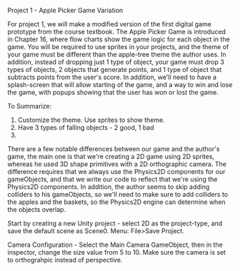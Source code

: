 Project 1 - Apple Picker Game Variation

For project 1, we will make a modified version of the first digital game prototype from the course textbook.  The Apple Picker Game is introduced in Chapter 16, where flow charts show the game logic for each object in the game. You will be required to use sprites in your projects, and the theme of your game must be different than the apple-tree theme the author uses.  In addition, instead of dropping just 1 type of object, your game must drop 3 types of objects, 2 objects that generate points, and 1 type of object that subtracts points from the user's score.  In addition, we'll need to have a splash-screen that will allow starting of the game, and a way to win and lose the game, with popups showing that the user has won or lost the game.

To Summarize:
   1. Customize the theme. Use sprites to show theme.
   2. Have 3 types of falling objects - 2 good, 1 bad
   3. 

There are a few notable differences between our game and the author's game, the main one is that we're creating a 2D game using 2D sprites, whereas he used 3D shape primitives with a 2D orthographic camera.  The difference requires that we always use the Physics2D components for our gameObjects, and that we write our code to reflect that we're using the Physics2D components.  In addition, the author seems to skip adding colliders to his gameObjects, so we'll need to make sure to add colliders to the apples and the baskets, so the Physics2D engine can determine when the objects overlap.
 
Start by creating a new Unity project - select 2D as the project-type, and save the default scene as Scene0.  Menu: File>Save Project.    

 Camera Configuration - Select the Main Camera GameObject, then in the inspector, change the size value from 5 to 10.  Make sure the camera is set to orthograhpic instead of perspective.

